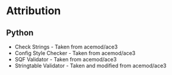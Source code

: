 # Attribution
## Python
 - Check Strings - Taken from acemod/ace3
 - Config Style Checker - Taken from acemod/ace3
 - SQF Validator - Taken from acemod/ace3
 - Stringtable Validator - Taken and modified from acemod/ace3
